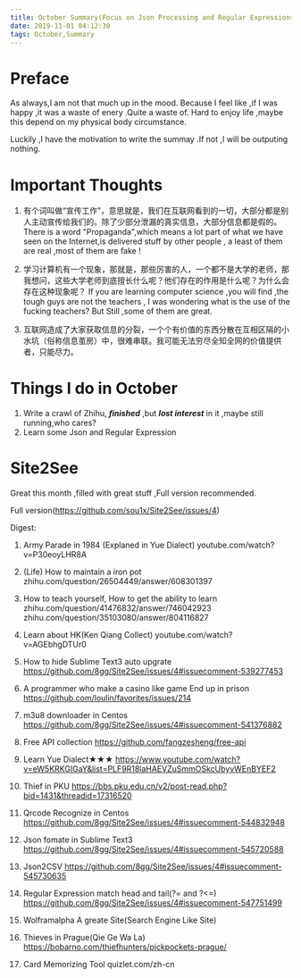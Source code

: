```yaml
---
title: October Summary(Focus on Json Processing and Regular Expressions)
date: 2019-11-01 04:12:30
tags: October,Summary
---
```


# Preface

As always,I am not that much up in the mood.
Because I feel like ,if I was happy ,it was a waste of enery .Quite a waste of.
Hard to enjoy life ,maybe this depend on my physical body circumstance.

Luckily ,I have the motivation to write the summay .If not ,I will be outputing nothing.


# Important Thoughts

1. 有个词叫做“宣传工作”，意思就是，我们在互联网看到的一切，大部分都是别人主动宣传给我们的。除了少部分泄漏的真实信息，大部分信息都是假的。
There is a word "Propaganda",which means a lot part of what we have seen on the Internet,is delivered stuff by other people , a least of them are real ,most of them are fake !

2. 学习计算机有一个现象，那就是，那些厉害的人，一个都不是大学的老师，那我想问，这些大学老师到底擅长什么呢？他们存在的作用是什么呢？为什么会存在这种现象呢？
If you are learning computer science ,you will find ,the tough guys are not the teachers , I was wondering what is the use of  the fucking teachers? But Still ,some of them are great.

3. 互联网造成了大家获取信息的分裂，一个个有价值的东西分散在互相区隔的小水坑（俗称信息茧房）中，很难串联。我可能无法穷尽全知全网的价值提供者，只能尽力。


# Things I do in October

1. Write a crawl of Zhihu, ___finished___ ,but ___lost interest___ in it ,maybe still running,who cares?
2. Learn some Json and Regular Expression 


# Site2See

Great this month ,filled with great stuff ,Full version recommended.

Full version(https://github.com/sou1x/Site2See/issues/4)

Digest:

1. Army Parade  in 1984 (Explaned in Yue Dialect)
youtube.com/watch?v=P30eoyLHR8A

2. (Life) How to maintain a iron pot
zhihu.com/question/26504449/answer/608301397

3. How to teach yourself, How to get the ability to learn
zhihu.com/question/41476832/answer/746042923
zhihu.com/question/35103080/answer/804116827

4. Learn about HK(Ken Qiang Collect)
youtube.com/watch?v=AGEbhgDTUr0

5. How to hide Sublime Text3 auto upgrate
https://github.com/8gg/Site2See/issues/4#issuecomment-539277453

6. A programmer who make a casino like game  End up in prison
https://github.com/loulin/favorites/issues/214

7. m3u8 downloader in Centos
https://github.com/8gg/Site2See/issues/4#issuecomment-541376882

8. Free API collection
https://github.com/fangzesheng/free-api

9. Learn Yue Dialect★★★
https://www.youtube.com/watch?v=eW5KRKGIGaY&list=PLF9R18laHAEVZuSmmOSkcUbyvWEnBYEF2

10. Thief in PKU
https://bbs.pku.edu.cn/v2/post-read.php?bid=1431&threadid=17316520

11. Qrcode Recognize in Centos
https://github.com/8gg/Site2See/issues/4#issuecomment-544832948

12. Json fomate in Sublime Text3 
https://github.com/8gg/Site2See/issues/4#issuecomment-545720588

13. Json2CSV
https://github.com/8gg/Site2See/issues/4#issuecomment-545730635

14. Regular Expression match head and tail(?= and ?<=)
https://github.com/8gg/Site2See/issues/4#issuecomment-547751499

15. Wolframalpha
A greate Site(Search Engine Like Site)

16. Thieves in Prague(Qie Ge Wa La)
https://bobarno.com/thiefhunters/pickpockets-prague/

17. Card Memorizing Tool
quizlet.com/zh-cn
